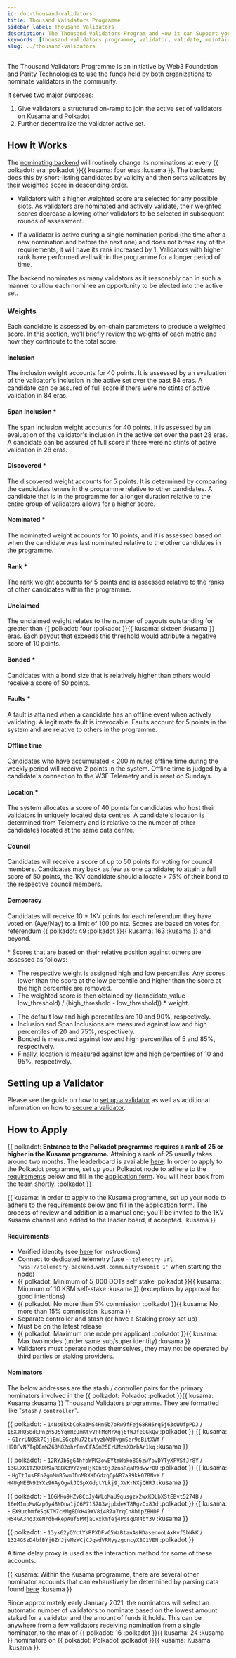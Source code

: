 ```yaml
---
id: doc-thousand-validators
title: Thousand Validators Programme
sidebar_label: Thousand Validators
description: The Thousand Validators Program and How it can Support your Validator Endeavors.
keywords: [thousand validators programme, validator, validate, maintain, TVP]
slug: ../thousand-validators
---
```


The Thousand Validators Programme is an initiative by Web3 Foundation and Parity Technologies to use
the funds held by both organizations to nominate validators in the community.

It serves two major purposes:

1. Give validators a structured on-ramp to join the active set of validators on Kusama and Polkadot
2. Further decentralize the validator active set.

## How it Works

The [nominating backend](https://github.com/w3f/1k-validators-be) will routinely change its
nominations at every {{ polkadot: era :polkadot }}{{ kusama: four eras :kusama }}. The backend does
this by short-listing candidates by validity and then sorts validators by their weighted score in
descending order.

- Validators with a higher weighted score are selected for any possible slots. As validators are
  nominated and actively validate, their weighted scores decrease allowing other validators to be
  selected in subsequent rounds of assessment.

- If a validator is active during a single nomination period (the time after a new nomination and
  before the next one) and does not break any of the requirements, it will have its rank increased
  by 1. Validators with higher rank have performed well within the programme for a longer period of
  time.

The backend nominates as many validators as it reasonably can in such a manner to allow each nominee
an opportunity to be elected into the active set.

### Weights

Each candidate is assessed by on-chain parameters to produce a weighted score. In this section,
we'll briefly review the weights of each metric and how they contribute to the total score.

#### Inclusion

The inclusion weight accounts for 40 points. It is assessed by an evaluation of the validator's
inclusion in the active set over the past 84 eras. A candidate can be assured of full score if there
were no stints of active validation in 84 eras.

#### Span Inclusion \*

The span inclusion weight accounts for 40 points. It is assessed by an evaluation of the validator's
inclusion in the active set over the past 28 eras. A candidate can be assured of full score if there
were no stints of active validation in 28 eras.

#### Discovered \*

The discovered weight accounts for 5 points. It is determined by comparing the candidates tenure in
the programme relative to other candidates. A candidate that is in the programme for a longer
duration relative to the entire group of validators allows for a higher score.

#### Nominated \*

The nominated weight accounts for 10 points, and it is assessed based on when the candidate was last
nominated relative to the other candidates in the programme.

#### Rank \*

The rank weight accounts for 5 points and is assessed relative to the ranks of other candidates
within the programme.

#### Unclaimed

The unclaimed weight relates to the number of payouts outstanding for greater than
{{ polkadot: four :polkadot }}{{ kusama: sixteen :kusama }} eras. Each payout that exceeds this
threshold would attribute a negative score of 10 points.

#### Bonded \*

Candidates with a bond size that is relatively higher than others would receive a score of 50
points.

#### Faults \*

A fault is attained when a candidate has an offline event when actively validating. A legitimate
fault is irrevocable. Faults account for 5 points in the system and are relative to others in the
programme.

#### Offline time

Candidates who have accumulated < 200 minutes offline time during the weekly period will receive 2
points in the system. Offline time is judged by a candidate's connection to the W3F Telemetry and is
reset on Sundays.

#### Location \*

The system allocates a score of 40 points for candidates who host their validators in uniquely
located data centres. A candidate's location is determined from Telemetry and is relative to the
number of other candidates located at the same data centre.

#### Council

Candidates will receive a score of up to 50 points for voting for council members. Candidates may
back as few as one candidate; to attain a full score of 50 points, the 1KV candidate should
allocate > 75% of their bond to the respective council members.

#### Democracy

Candidates will receive 10 \* 1KV points for each referendum they have voted on (Aye/Nay) to a limit
of 100 points. Scores are based on votes for referendum
{{ polkadot: 49 :polkadot }}{{ kusama: 163 :kusama }} and beyond.

\* Scores that are based on their relative position against others are assessed as follows:

- The respective weight is assigned high and low percentiles. Any scores lower than the score at the
  low percentile and higher than the score at the high percentile are removed.
- The weighted score is then obtained by ((candidate_value - low_threshold) / (high_threshold -
  low_threshold)) \* weight.

* The default low and high percentiles are 10 and 90%, respectively.
* Inclusion and Span Inclusions are measured against low and high percentiles of 20 and 75%,
  respectively.
* Bonded is measured against low and high percentiles of 5 and 85%, respectively.
* Finally, location is measured against low and high percentiles of 10 and 95%, respectively.

## Setting up a Validator

Please see the guide on how to
[set up a validator](../maintain/maintain-guides-how-to-validate-polkadot.md) as well as additional
information on how to [secure a validator](../maintain/maintain-guides-secure-validator.md).

## How to Apply

{{ polkadot: **Entrance to the Polkadot programme requires a rank of 25 or higher in the Kusama programme.**
Attaining a rank of 25 usually takes around two months. The leaderboard is available
[here](https://thousand-validators.kusama.network/#/leaderboard).
In order to apply to the Polkadot programme, set up your Polkadot node to adhere to the [requirements](#requirements) below
and fill in the [application form](https://docs.google.com/forms/d/e/1FAIpQLSdS-alI-J2wgIRCQVjQC7ZbFiTnf36hYBdmO-1ARMjKbC7H9w/viewform?ref=polkadot-network). You will hear back from the team shortly. :polkadot }}

{{ kusama: In order to apply to the Kusama programme, set up your node to adhere to the requirements below
and fill in the [application form](https://forms.gle/xqYLoceTwg1qvc9i6). The process of review and addition is a manual one; you'll be invited to the 1KV Kusama channel and added to the leader board, if accepted. :kusama }}

#### Requirements

- Verified identity (see [here](../learn/learn-identity.md#setting-an-identity) for instructions)
- Connect to dedicated telemetry (use
  `--telemetry-url 'wss://telemetry-backend.w3f.community/submit 1'` when starting the node)
- {{ polkadot: Minimum of 5_000 DOTs self stake :polkadot }}{{ kusama: Minimum of 10 KSM self-stake :kusama }}
  (exceptions by approval for good intentions)
- {{ polkadot: No more than 5% commission :polkadot }}{{ kusama: No more than 15% commission :kusama }}
- Separate controller and stash (or have a Staking proxy set up)
- Must be on the latest release
- {{ polkadot: Maximum one node per applicant :polkadot }}{{ kusama: Max two nodes (under same sub/super identity) :kusama }}
- Validators must operate nodes themselves, they may not be operated by third parties or staking
  providers.

#### Nominators

The below addresses are the stash / controller pairs for the primary nominators involved in the
{{ polkadot: Polkadot :polkadot }}{{ kusama: Kusama :kusama }} Thousand Validators programme. They
are formatted like "`stash` / `controller`".

{{ polkadot: - `14Ns6kKbCoka3MS4Hn6b7oRw9fFejG8RH5rq5j63cWUfpPDJ` / `16XJHQ58dEPnZn5J5YqmRcJmKtvVFFMoMrXgj6fWJfeGGkQw` :polkadot }}
{{ kusama: - `G1rrUNQSk7CjjEmLSGcpNu72tVtyzbWdUvgmSer9eBitXWf` / `H9BFvNPTqDEmWZ63M82ohrFmvEFASm25ErUMzmXDrbAr1kq` :kusama }}

{{ polkadot: - `12RYJb5gG4hfoWPK3owEYtmWoko8G6zwYpvDYTyXFVSfJr8Y` / `13GLXK1TZKKDM9aRBBK3VYZymHjKChtQjJznsRqaR9dwwrQU` :polkadot }}
{{ kusama: - `HgTtJusFEn2gmMmB5wmJDnMRXKD6dzqCpNR7a99kkQ7BNvX` / `H4UgNEEN92YXz96AyQgwkJQSpXGdptYLkj9jXVKrNXjQHRJ` :kusama }}

{{ polkadot: - `16GMHo9HZv8CcJy4WLoMaU9qusgzx2wxKDLbXStEBvt5274B` / `16eM1npMwKzpGy48NDna1jC6P71S783wjpbdeKT8RgzQx8Jd` :polkadot }}
{{ kusama: - `EX9uchmfeSqKTM7cMMg8DkH49XV8i4R7a7rqCn8btpZBHDP` / `H54GA3nq3xeNrdbHkepAufSPMjaCxxkmfej4PosqD84bY3V` :kusama }}

{{ polkadot: - `13yk62yQYctYsRPXDFvC5WzBtanAsHDasenooLAxKvf5bNkK` / `1324GSzD4bfBYj6ZnJjvMzWCjCJqwdVRNyyzgcncyX8C1VEN` :polkadot }}

A time delay proxy is used as the interaction method for some of these accounts.

{{ kusama: Within the Kusama programme, there are several other nominator accounts that can exhaustively be determined by parsing data found [here](https://kusama.w3f.community/nominators) :kusama }}

Since approximately early January 2021, the nominators will select an automatic number of validators
to nominate based on the lowest amount staked for a validator and the amount of funds it holds. This
can be anywhere from a few validators receiving nomination from a single nominator, to the max of
{{ polkadot: 16 :polkadot }}{{ kusama: 24 :kusama }} nominators on
{{ polkadot: Polkadot :polkadot }}{{ kusama: Kusama :kusama }}.
